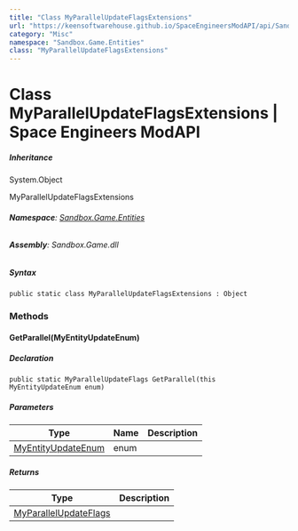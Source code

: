 ```yaml
---
title: "Class MyParallelUpdateFlagsExtensions"
url: "https://keensoftwarehouse.github.io/SpaceEngineersModAPI/api/Sandbox.Game.Entities.MyParallelUpdateFlagsExtensions.html"
category: "Misc"
namespace: "Sandbox.Game.Entities"
class: "MyParallelUpdateFlagsExtensions"
---
```


# Class MyParallelUpdateFlagsExtensions | Space Engineers ModAPI

##### Inheritance

System.Object

MyParallelUpdateFlagsExtensions

###### **Namespace**: [Sandbox.Game.Entities](https://keensoftwarehouse.github.io/SpaceEngineersModAPI/api/Sandbox.Game.Entities.html)

###### **Assembly**: Sandbox.Game.dll

##### Syntax

```
public static class MyParallelUpdateFlagsExtensions : Object
```

### Methods

#### GetParallel(MyEntityUpdateEnum)

##### Declaration

```
public static MyParallelUpdateFlags GetParallel(this MyEntityUpdateEnum enum)
```

##### Parameters

| Type | Name | Description |
| --- | --- | --- |
| [MyEntityUpdateEnum](https://keensoftwarehouse.github.io/SpaceEngineersModAPI/api/VRage.ModAPI.MyEntityUpdateEnum.html) | enum |     |

##### Returns

| Type | Description |
| --- | --- |
| [MyParallelUpdateFlags](https://keensoftwarehouse.github.io/SpaceEngineersModAPI/api/Sandbox.Game.Entities.MyParallelUpdateFlags.html) |     |